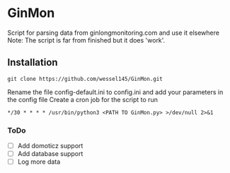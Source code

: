 # GinMon
Script for parsing data from ginlongmonitoring.com and use it elsewhere
Note: The script is far from finished but it does 'work'. 

## Installation
```git clone https://github.com/wessel145/GinMon.git```  

Rename the file config-default.ini to config.ini and add your parameters in the config file
Create a cron job for the script to run  

```*/30 * * * * /usr/bin/python3 <PATH TO GinMon.py> >/dev/null 2>&1```

### ToDo
- [ ] Add domoticz support
- [ ] Add database support
- [ ] Log more data